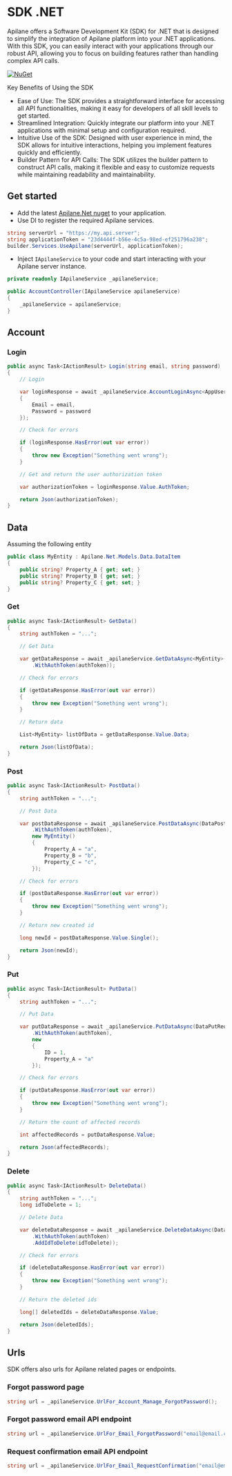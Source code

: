 # SDK .NET

Apilane offers a Software Development Kit (SDK) for .NET that is designed to simplify the integration of Apilane platform into your .NET applications. With this SDK, you can easily interact with your applications through our robust API, allowing you to focus on building features rather than handling complex API calls.

[![NuGet](https://img.shields.io/nuget/v/Apilane.Net.svg?style=flat&label=Apilane.Net)](https://www.nuget.org/packages/Apilane.Net)

Key Benefits of Using the SDK

- Ease of Use: The SDK provides a straightforward interface for accessing all API functionalities, making it easy for developers of all skill levels to get started.
- Streamlined Integration: Quickly integrate our platform into your .NET applications with minimal setup and configuration required.
- Intuitive Use of the SDK: Designed with user experience in mind, the SDK allows for intuitive interactions, helping you implement features quickly and efficiently.
- Builder Pattern for API Calls: The SDK utilizes the builder pattern to construct API calls, making it flexible and easy to customize requests while maintaining readability and maintainability.

## Get started

- Add the latest [Apilane.Net nuget](https://www.nuget.org/packages/Apilane.Net) to your application.
- Use DI to register the required Apilane services.


``` csharp
string serverUrl = "https://my.api.server";
string applicationToken = "23d4444f-b56e-4c5a-98ed-ef251796a238";
builder.Services.UseApilane(serverUrl, applicationToken);
```

- Inject `IApilaneService` to your code and start interacting with your Apilane server instance.


``` csharp
private readonly IApilaneService _apilaneService;

public AccountController(IApilaneService apilaneService)
{
    _apilaneService = apilaneService;
}
```

## Account

### Login 

``` csharp
public async Task<IActionResult> Login(string email, string password)
{
    // Login

    var loginResponse = await _apilaneService.AccountLoginAsync<AppUserExt>(new LoginItem
    {
        Email = email,
        Password = password
    });

    // Check for errors

    if (loginResponse.HasError(out var error))
    {
        throw new Exception("Something went wrong");
    }

    // Get and return the user authorization token

    var authorizationToken = loginResponse.Value.AuthToken;

    return Json(authorizationToken);
}
```

## Data

Assuming the following entity

``` csharp
public class MyEntity : Apilane.Net.Models.Data.DataItem
{
    public string? Property_A { get; set; }
    public string? Property_B { get; set; }
    public string? Property_C { get; set; }
}
```

### Get 

``` csharp
public async Task<IActionResult> GetData()
{
    string authToken = "...";

    // Get Data

    var getDataResponse = await _apilaneService.GetDataAsync<MyEntity>(DataGetListRequest.New("MyEntity")
        .WithAuthToken(authToken));

    // Check for errors

    if (getDataResponse.HasError(out var error))
    {
        throw new Exception("Something went wrong");
    }

    // Return data

    List<MyEntity> listOfData = getDataResponse.Value.Data;

    return Json(listOfData);
}
```

### Post 

``` csharp
public async Task<IActionResult> PostData()
{
    string authToken = "...";

    // Post Data

    var postDataResponse = await _apilaneService.PostDataAsync(DataPostRequest.New("MyEntity")
        .WithAuthToken(authToken),
        new MyEntity()
        {
            Property_A = "a",
            Property_B = "b",
            Property_C = "c",
        });

    // Check for errors

    if (postDataResponse.HasError(out var error))
    {
        throw new Exception("Something went wrong");
    }

    // Return new created id

    long newId = postDataResponse.Value.Single();

    return Json(newId);
}
```

### Put 

``` csharp
public async Task<IActionResult> PutData()
{
    string authToken = "...";

    // Put Data

    var putDataResponse = await _apilaneService.PutDataAsync(DataPutRequest.New("MyEntity")
        .WithAuthToken(authToken),
        new
        {
            ID = 1,
            Property_A = "a"
        });

    // Check for errors

    if (putDataResponse.HasError(out var error))
    {
        throw new Exception("Something went wrong");
    }

    // Return the count of affected records

    int affectedRecords = putDataResponse.Value;

    return Json(affectedRecords);
}
```

### Delete 

``` csharp
public async Task<IActionResult> DeleteData()
{
    string authToken = "...";
    long idToDelete = 1;

    // Delete Data

    var deleteDataResponse = await _apilaneService.DeleteDataAsync(DataDeleteRequest.New("MyEntity")
        .WithAuthToken(authToken)
        .AddIdToDelete(idToDelete));

    // Check for errors

    if (deleteDataResponse.HasError(out var error))
    {
        throw new Exception("Something went wrong");
    }

    // Return the deleted ids

    long[] deletedIds = deleteDataResponse.Value;

    return Json(deletedIds);
}
```

## Urls

SDK offers also urls for Apilane related pages or endpoints.

### Forgot password page

``` csharp
string url = _apilaneService.UrlFor_Account_Manage_ForgotPassword();
```

### Forgot password email API endpoint

``` csharp
string url = _apilaneService.UrlFor_Email_ForgotPassword("email@email.com");
```

### Request confirmation email API endpoint

``` csharp
string url = _apilaneService.UrlFor_Email_RequestConfirmation("email@email.com");
```
                    